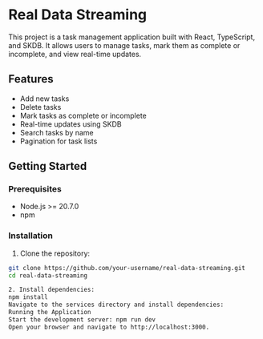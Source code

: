 # Real Data Streaming

This project is a task management application built with React, TypeScript, and SKDB. It allows users to manage tasks, mark them as complete or incomplete, and view real-time updates.

## Features

- Add new tasks
- Delete tasks
- Mark tasks as complete or incomplete
- Real-time updates using SKDB
- Search tasks by name
- Pagination for task lists


## Getting Started

### Prerequisites

- Node.js >= 20.7.0
- npm

### Installation

1. Clone the repository:

```sh
git clone https://github.com/your-username/real-data-streaming.git
cd real-data-streaming

2. Install dependencies:
npm install
Navigate to the services directory and install dependencies:
Running the Application
Start the development server: npm run dev
Open your browser and navigate to http://localhost:3000.